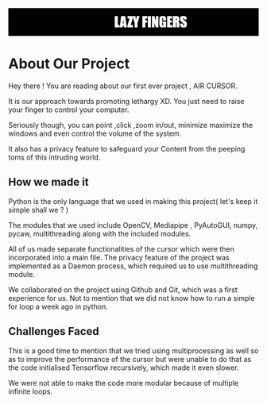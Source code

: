 <img src = "/LAZY_FINGERS.png" alt="aircursor" align="center" width="900" />

# About Our Project

Hey there ! You are reading about our first ever project , AIR CURSOR.

It is our approach towards promoting lethargy XD.
You just need to raise your finger to control your computer.

Seriously though, you can point ,click ,zoom in/out, minimize maximize the windows and even control the volume of the system.

It also has a privacy feature to safeguard your Content from the peeping toms of this intruding world.
## How we made it
Python is the only language that we used in making this project( let's keep it simple shall we ? )

The modules that we used include OpenCV, Mediapipe , PyAutoGUI, numpy, pycaw, multithreading along with the included modules.

All of us made separate functionalities of the cursor which were then incorporated into a main file. The privacy feature of the project was implemented as a Daemon process, which required us to use multithreading module.

We collaborated on the project using Github and Git, which was a first experience for us.
Not to mention that we did not know how to run a simple for loop a week ago in python.

## Challenges Faced

This is a good time to mention that we tried using multiprocessing as well so as to improve the performance of the cursor but were unable to do that as the code initialised Tensorflow recursively, which made it even slower.

We were not able to make the code more modular because of multiple infinite loops.
